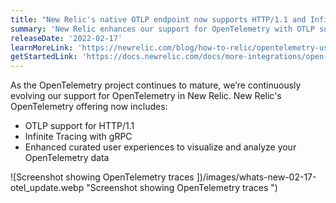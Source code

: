 ```yaml
---
title: "New Relic's native OTLP endpoint now supports HTTP/1.1 and Infinite Tracing with gRPC"
summary: 'New Relic enhances our support for OpenTelemetry with OTLP support for HTTP/1.1, Infinite Tracing, and curated user experiences to analyze the data.'
releaseDate: '2022-02-17'
learnMoreLink: 'https://newrelic.com/blog/how-to-relic/opentelemetry-user-experience'
getStartedLink: 'https://docs.newrelic.com/docs/more-integrations/open-source-telemetry-integrations/opentelemetry/opentelemetry-quick-start'
---
```


As the OpenTelemetry project continues to mature, we’re continuously evolving our support for OpenTelemetry in New Relic. New Relic's OpenTelemetry offering now includes:

- OTLP support for HTTP/1.1
- Infinite Tracing with gRPC
- Enhanced curated user experiences to visualize and analyze your OpenTelemetry data

![Screenshot showing OpenTelemetry traces ])/images/whats-new-02-17-otel_update.webp "Screenshot showing OpenTelemetry traces ")

